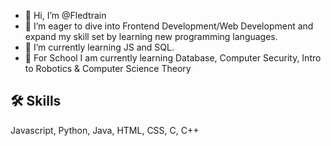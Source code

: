 - 👋 Hi, I’m @Fledtrain
- 👀 I’m eager to dive into Frontend Development/Web Development and expand my skill set by learning new programming languages.
- 🌱 I’m currently learning JS and SQL.
- 🧠 For School I am currently learning Database, Computer Security, Intro to Robotics & Computer Science Theory

## 🛠 Skills
Javascript, Python, Java, HTML, CSS, C, C++


<!---
Fledtrain/Fledtrain is a ✨ special ✨ repository because its `README.md` (this file) appears on your GitHub profile.
You can click the Preview link to take a look at your changes.
--->

